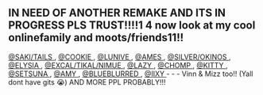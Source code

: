 IN NEED OF ANOTHER REMAKE AND ITS IN PROGRESS PLS TRUST!!!!1 4 now look at my cool onlinefamily and moots/friends11!!
---
<a href="https://github.com/R0S1EP0S1ES">@SAKI/TAILS </a> , <a href="https://github.com/C00kieOasis">@COOKIE </a> , <a href="https://github.com/anglwngs">@LUNIVE </a> , <a href="https://github.com/PikoPikoHammer">@AMES </a> , <a href="https://github.com/silverxpt">@SILVER/OKINOS </a> , <a href="https://github.com/yuivsie">@ELYSIA </a> , <a href="https://github.com/ArmyDreamerz">@EXCAL/TIKAL/NIMUE </a> , <a href="https://github.com/lazikoly">@LAZY </a> , <a href="https://github.com/chomperoni">@CHOMP </a> , <a href="https://github.com/kittvz0nkyy">@KITTY </a> , <a href="https://github.com/MYSWEETPASSION">@SETSUNA </a> , <a href="https://github.com/AmySweetPassion">@AMY </a> , <a href="https://github.com/blueblurred">@BLUEBLURRED </a> , <a href="https://github.com/iiyxaj">@IIXY </a> - - - Vinn & Mizz too!! (Yall dont have gits 😭) AND MORE PPL PROBABLY!!!
